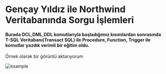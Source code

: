 <H1>Gençay Yıldız ile Northwind Veritabanında Sorgu İşlemleri</H1>

<h4>Burada DCL,DML,DDL komutlarıyla başladığımız kısımlardan sonrasında T-SQL Veritabanı(Transact SQL) ile Procedure, Function, Trigger ile komutlar yazdık verimli bir eğitim oldu.</h4>

<p>Örnek olarak bir görüntü aktarıyorum</p>

![example](https://github.com/Tressaera/SQL_INFO/assets/104678461/78e9fef6-93ed-4a11-8eaa-936c4a808068)
